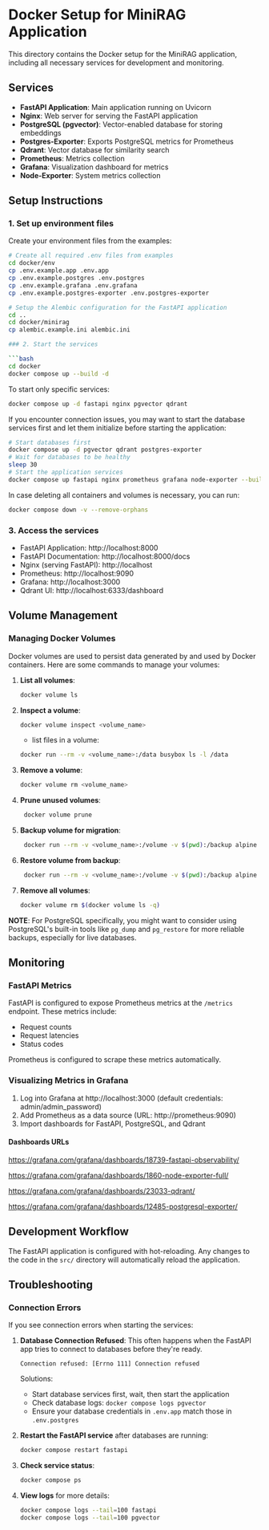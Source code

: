 # Docker Setup for MiniRAG Application

This directory contains the Docker setup for the MiniRAG application, including all necessary services for development and monitoring.

## Services

- **FastAPI Application**: Main application running on Uvicorn
- **Nginx**: Web server for serving the FastAPI application
- **PostgreSQL (pgvector)**: Vector-enabled database for storing embeddings
- **Postgres-Exporter**: Exports PostgreSQL metrics for Prometheus
- **Qdrant**: Vector database for similarity search
- **Prometheus**: Metrics collection
- **Grafana**: Visualization dashboard for metrics
- **Node-Exporter**: System metrics collection

## Setup Instructions

### 1. Set up environment files

Create your environment files from the examples:

```bash
# Create all required .env files from examples
cd docker/env
cp .env.example.app .env.app
cp .env.example.postgres .env.postgres
cp .env.example.grafana .env.grafana
cp .env.example.postgres-exporter .env.postgres-exporter

# Setup the Alembic configuration for the FastAPI application
cd ..
cd docker/minirag
cp alembic.example.ini alembic.ini

### 2. Start the services

```bash
cd docker
docker compose up --build -d
```

To start only specific services:

```bash
docker compose up -d fastapi nginx pgvector qdrant
```

If you encounter connection issues, you may want to start the database services first and let them initialize before starting the application:

```bash
# Start databases first
docker compose up -d pgvector qdrant postgres-exporter
# Wait for databases to be healthy
sleep 30
# Start the application services
docker compose up fastapi nginx prometheus grafana node-exporter --build -d
```

In case deleting all containers and volumes is necessary, you can run:

```bash
docker compose down -v --remove-orphans
```

### 3. Access the services

- FastAPI Application: http://localhost:8000
- FastAPI Documentation: http://localhost:8000/docs
- Nginx (serving FastAPI): http://localhost
- Prometheus: http://localhost:9090
- Grafana: http://localhost:3000
- Qdrant UI: http://localhost:6333/dashboard

## Volume Management

### Managing Docker Volumes

Docker volumes are used to persist data generated by and used by Docker containers. Here are some commands to manage your volumes:

1. **List all volumes**:
   ```bash
   docker volume ls
   ```
2. **Inspect a volume**:
   ```bash
   docker volume inspect <volume_name>
   ```

   - list files in a volume:
   ```bash
   docker run --rm -v <volume_name>:/data busybox ls -l /data
   ```

3. **Remove a volume**:
   ```bash
   docker volume rm <volume_name>
   ```
4. **Prune unused volumes**:
   ```bash
    docker volume prune
    ```

5. **Backup volume for migration**:
   ```bash
    docker run --rm -v <volume_name>:/volume -v $(pwd):/backup alpine tar cvf /backup/backup.tar /volume
    ```

6. **Restore volume from backup**:
   ```bash
    docker run --rm -v <volume_name>:/volume -v $(pwd):/backup alpine sh -c "cd /volume && tar xvf /backup/backup.tar --strip 1"
    ```

7. **Remove all volumes**:
    ```bash
    docker volume rm $(docker volume ls -q)
    ```

**NOTE**: For PostgreSQL specifically, you might want to consider using PostgreSQL's built-in tools like `pg_dump` and `pg_restore` for more reliable backups, especially for live databases.

## Monitoring

### FastAPI Metrics

FastAPI is configured to expose Prometheus metrics at the `/metrics` endpoint. These metrics include:

- Request counts
- Request latencies
- Status codes

Prometheus is configured to scrape these metrics automatically.

### Visualizing Metrics in Grafana

1. Log into Grafana at http://localhost:3000 (default credentials: admin/admin_password)
2. Add Prometheus as a data source (URL: http://prometheus:9090)
3. Import dashboards for FastAPI, PostgreSQL, and Qdrant

#### Dashboards URLs

https://grafana.com/grafana/dashboards/18739-fastapi-observability/

https://grafana.com/grafana/dashboards/1860-node-exporter-full/

https://grafana.com/grafana/dashboards/23033-qdrant/

https://grafana.com/grafana/dashboards/12485-postgresql-exporter/


## Development Workflow

The FastAPI application is configured with hot-reloading. Any changes to the code in the `src/` directory will automatically reload the application.

## Troubleshooting

### Connection Errors

If you see connection errors when starting the services:

1. **Database Connection Refused**: This often happens when the FastAPI app tries to connect to databases before they're ready.
   ```
   Connection refused: [Errno 111] Connection refused
   ```
   
   Solutions:
   - Start database services first, wait, then start the application
   - Check database logs: `docker compose logs pgvector`
   - Ensure your database credentials in `.env.app` match those in `.env.postgres`

2. **Restart the FastAPI service** after databases are running:
   ```bash
   docker compose restart fastapi
   ```

3. **Check service status**:
   ```bash
   docker compose ps
   ```

4. **View logs** for more details:
   ```bash
   docker compose logs --tail=100 fastapi
   docker compose logs --tail=100 pgvector
   ```